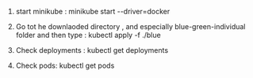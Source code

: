 
1) start minikube : minikube start --driver=docker

2) Go tot he downlaoded directory , and especially blue-green-individual folder and then type : kubectl apply -f ./blue 

3) Check deployments : kubectl get deployments

4) Check pods: kubectl get pods 

